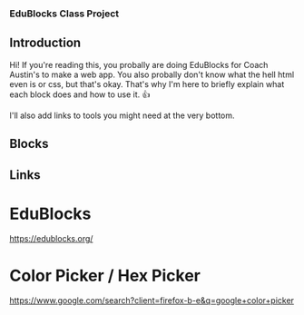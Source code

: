 ### EduBlocks Class Project

## Introduction
Hi! If you're reading this, you probally are doing EduBlocks for Coach Austin's to make a web app.
You also probally don't know what the hell html even is or css, but that's okay. That's why I'm here to
briefly explain what each block does and how to use it. 👍

I'll also add links to tools you might need at the very bottom.

## Blocks



## Links

# EduBlocks
https://edublocks.org/

# Color Picker / Hex Picker
https://www.google.com/search?client=firefox-b-e&q=google+color+picker
